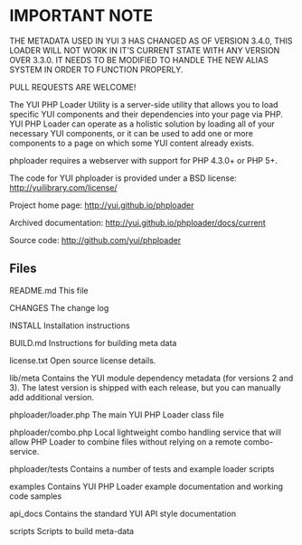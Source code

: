 IMPORTANT NOTE
==============

THE METADATA USED IN YUI 3 HAS CHANGED AS OF VERSION 3.4.0, THIS LOADER WILL
NOT WORK IN IT'S CURRENT STATE WITH ANY VERSION OVER 3.3.0. IT NEEDS TO BE
MODIFIED TO HANDLE THE NEW ALIAS SYSTEM IN ORDER TO FUNCTION PROPERLY.

PULL REQUESTS ARE WELCOME!


The YUI PHP Loader Utility is a server-side utility that allows you to 
load specific YUI components and their dependencies into your page via PHP.
YUI PHP Loader can operate as a holistic solution by loading all of your 
necessary YUI components, or it can be used to add one or more components 
to a page on which some YUI content already exists.

phploader requires a webserver with support for PHP 4.3.0+ or PHP 5+.

The code for YUI phploader is provided under a BSD license:
    http://yuilibrary.com/license/

Project home page:
    http://yui.github.io/phploader

Archived documentation:
    http://yui.github.io/phploader/docs/current
    
Source code:
    http://github.com/yui/phploader



Files
-----

README.md
    This file

CHANGES
    The change log

INSTALL
    Installation instructions

BUILD.md
    Instructions for building meta data

license.txt
    Open source license details.

lib/meta
    Contains the YUI module dependency metadata (for versions 2 and 3).
    The latest version is shipped with each release, but you can manually
    add additional version.

phploader/loader.php
    The main YUI PHP Loader class file

phploader/combo.php
    Local lightweight combo handling service that will allow PHP Loader to 
    combine files without relying on a remote combo-service.

phploader/tests
    Contains a number of tests and example loader scripts

examples
    Contains YUI PHP Loader example documentation and working code samples

api_docs
    Contains the standard YUI API style documentation

scripts
    Scripts to build meta-data
